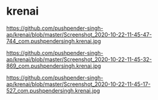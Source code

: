 # krenai
https://github.com/pushpender-singh-ap/krenai/blob/master/Screenshot_2020-10-22-11-45-47-744_com.pushpendersingh.krenai.jpg

https://github.com/pushpender-singh-ap/krenai/blob/master/Screenshot_2020-10-22-11-45-32-869_com.pushpendersingh.krenai.jpg

https://github.com/pushpender-singh-ap/krenai/blob/master/Screenshot_2020-10-22-11-45-17-527_com.pushpendersingh.krenai.jpg
